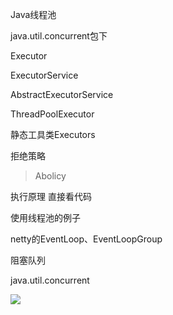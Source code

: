 Java线程池



java.util.concurrent包下

Executor

ExecutorService

AbstractExecutorService

ThreadPoolExecutor

静态工具类Executors





拒绝策略

> Abolicy



执行原理 直接看代码



使用线程池的例子

netty的EventLoop、EventLoopGroup





阻塞队列







java.util.concurrent

![](https://i.loli.net/2021/04/02/1sVvczI6hmJY3oN.png)